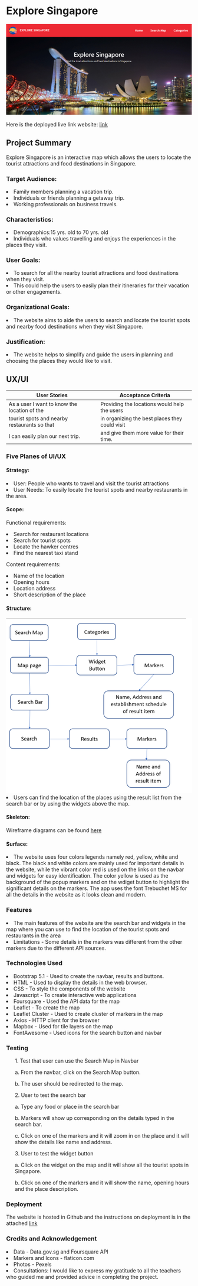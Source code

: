 <h1>Explore Singapore</h1>
<img src=images/exploresg.png>

Here is the deployed live link website: <a href ="https://theresamm.github.io/project1-exploresg/">link</a>

<h2> Project Summary</h2>
Explore Singapore is an interactive map which allows the users to locate the tourist attractions and food destinations in Singapore.
<h3>Target Audience:</h3>
<li>Family members planning a vacation trip.</li>
<li>Individuals or friends planning a getaway trip.</li>
<li>Working professionals on business travels.</li>
<h3>Characteristics:</h3>
<li>Demographics:15 yrs. old to 70 yrs. old</li>
<li>Individuals who values travelling and enjoys the experiences in the places they visit.</li>
<h3>User Goals:</h3>
<li>To search for all the nearby tourist attractions and food destinations when they visit.</li>
<li>This could help the users to easily plan their itineraries for their vacation or other engagements.</li>
<h3>Organizational Goals:</h3>
<li>The website aims to aide the users to search and locate the tourist spots and nearby food destinations when they visit Singapore.</li>
<h3>Justification:</h3>
<li>The website helps to simplify and guide the users in planning and choosing the places they would like to visit.</li>
<h2>UX/UI</h2>

|                 User Stories                 |                Acceptance Criteria                 |
| -------------------------------------------- | ---------------------------------------------------|
| As a user I want to know the location of the | Providing the locations would help the users       |
| tourist spots and nearby restaurants so that | in organizing the best places they could visit     |
| I can easily plan our next trip.             | and give them more value for their time.           |

<h3>Five Planes of UI/UX</h3>
<h4>Strategy:</h4>
<li>User: People who wants to travel and visit the tourist attractions</li>
<li>User Needs: To easily locate the tourist spots and nearby restaurants in the area.</li>

<h4>Scope:</h4>

Functional requirements:
<li>Search for restaurant locations</li>
<li>Search for tourist spots</li>
<li>Locate the hawker centres</li>
<li>Find the nearest taxi stand</li>

Content requirements:
<li>Name of the location</li>
<li>Opening hours</li>
<li>Location address</li>
<li>Short description of the place</li>

<h4>Structure:</h4>

<img src=images/structure.png>


<li>Users can find the location of the places using the result list from the search bar or by using the widgets above the map.</li>

<h4>Skeleton:</h4>

Wireframe diagrams can be found <a href = images/wireframe.png>here</a>


<h4>Surface:</h4>
<li>The website uses four colors legends namely red, yellow, white and black. The black and white colors are mainly used for important details in the website, while the vibrant color red is used on the links on the navbar and widgets for easy identification. The color yellow is used as the background of the popup markers and on the wdiget button to highlight the significant details on the markers. The app uses the font Trebuchet MS for all the details in the website as it looks clean and modern.</li>

<h3>Features</h3>
<li>The main features of the website are the search bar and widgets in the map where you can use to find the location of the tourist spots and restaurants in the area</li>
<li>Limitations - Some details in the markers was different from the other markers due to the different API sources.</li>

<h3>Technologies Used</h3>
<li>Bootstrap 5.1 - Used to create the navbar, results and buttons.</li>
<li>HTML - Used to display the details in the web browser.</li>
<li>CSS - To style the components of the website</li>
<li>Javascript - To create interactive web applications</li>
<li>Foursquare - Used the API data for the map</li>
<li>Leaflet - To create the map</li>
<li>Leaflet Cluster - Used to create cluster of markers in the map</li>
<li>Axios - HTTP client for the browser</li>
<li>Mapbox - Used for tile layers on the map</li>
<li>FontAwesome - Used icons for the search button and navbar</li>

<h3>Testing</h3>
<ul>1. Test that user can use the Search Map in Navbar</ul>
  <ul>a. From the navbar, click on the Search Map button.</ul>
  <ul>b. The user should be redirected to the map.</ul>
<ul>2. User to test the search bar</ul>
  <ul>a. Type any food or place in the search bar</ul>
  <ul>b. Markers will show up corresponding on the details typed in the search bar.</ul>
  <ul>c. Click on one of the markers and it will zoom in on the place and it will show the details like name and address.</ul>
<ul>3. User to test the widget button</ul>
  <ul>a. Click on the widget on the map and it will show all the tourist spots in Singapore.</ul>
  <ul>b. Click on one of the markers and it will show the name, opening hours and the place description.</ul>
  <h3>Deployment</h3>
 The website is hosted in Github and the instructions on deployment is in the attached <a href = "https://docs.github.com/en/pages/getting-started-with-github-pages/creating-a-github-pages-site">link</a>

 
<h3>Credits and Acknowledgement</h3>
<li>Data - Data.gov.sg and Foursquare API</li>
<li>Markers and Icons - flaticon.com</li>
<li>Photos - Pexels</li>
<li>Consultations:
I would like to express my gratitude to all the teachers who guided me and provided advice in completing the project.</li>

